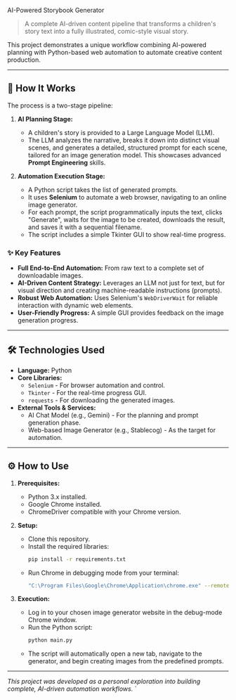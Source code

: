 AI-Powered Storybook Generator

> A complete AI-driven content pipeline that transforms a children's story text into a fully illustrated, comic-style visual story.

This project demonstrates a unique workflow combining AI-powered planning with Python-based web automation to automate creative content production.

---

## 🚀 How It Works

The process is a two-stage pipeline:

1.  **AI Planning Stage:**
    * A children's story is provided to a Large Language Model (LLM).
    * The LLM analyzes the narrative, breaks it down into distinct visual scenes, and generates a detailed, structured prompt for each scene, tailored for an image generation model. This showcases advanced **Prompt Engineering** skills.

2.  **Automation Execution Stage:**
    * A Python script takes the list of generated prompts.
    * It uses **Selenium** to automate a web browser, navigating to an online image generator.
    * For each prompt, the script programmatically inputs the text, clicks "Generate", waits for the image to be created, downloads the result, and saves it with a sequential filename.
    * The script includes a simple Tkinter GUI to show real-time progress.

### ✨ Key Features

* **Full End-to-End Automation:** From raw text to a complete set of downloadable images.
* **AI-Driven Content Strategy:** Leverages an LLM not just for text, but for visual direction and creating machine-readable instructions (prompts).
* **Robust Web Automation:** Uses Selenium's `WebDriverWait` for reliable interaction with dynamic web elements.
* **User-Friendly Progress:** A simple GUI provides feedback on the image generation progress.

---

## 🛠️ Technologies Used

* **Language:** Python
* **Core Libraries:**
    * `Selenium` - For browser automation and control.
    * `Tkinter` - For the real-time progress GUI.
    * `requests` - For downloading the generated images.
* **External Tools & Services:**
    * AI Chat Model (e.g., Gemini) - For the planning and prompt generation phase.
    * Web-based Image Generator (e.g., Stablecog) - As the target for automation.

---

## ⚙️ How to Use

1.  **Prerequisites:**
    * Python 3.x installed.
    * Google Chrome installed.
    * ChromeDriver compatible with your Chrome version.

2.  **Setup:**
    * Clone this repository.
    * Install the required libraries:
        ```bash
        pip install -r requirements.txt
        ```
    * Run Chrome in debugging mode from your terminal:
        ```bash
        "C:\Program Files\Google\Chrome\Application\chrome.exe" --remote-debugging-port=9222
        ```

3.  **Execution:**
    * Log in to your chosen image generator website in the debug-mode Chrome window.
    * Run the Python script:
        ```bash
        python main.py
        ```
    * The script will automatically open a new tab, navigate to the generator, and begin creating images from the predefined prompts.

---

*This project was developed as a personal exploration into building complete, AI-driven automation workflows.*
`
